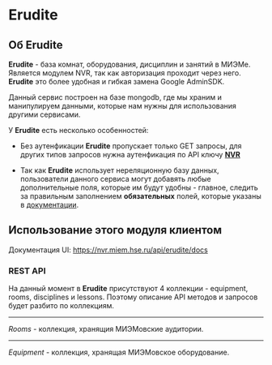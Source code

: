 # Erudite

## Об **Erudite**

**Erudite** - база комнат, оборудования, дисциплин и занятий в МИЭМе. Является модулем NVR, так как авторизация проходит через него. **Erudite** это более удобная и гибкая замена Google AdminSDK. 

Данный сервис построен на базе mongodb, где мы храним и манипулируем данными, которые нам нужны для использования другими сервисами.

У **Erudite** есть несколько особенностей:

* Без аутенфикации **Erudite** пропускает только GET запросы, для других типов запросов нужна аутенфикация по API ключу [**NVR**](https://nvr.miem.hse.ru/manage-api)

* Так как **Erudite** использует нереляционную базу данных, пользователи данного сервиса могут добавять любые дополнительные поля, которые им будут удобны - главное, следить за правильным заполнением **обязательных** полей, которые указаны в [документации](https://nvr.miem.hse.ru/api/erudite/docs).


## Использование этого модуля клиентом
Документация UI: https://nvr.miem.hse.ru/api/erudite/docs

### REST API

На данный момент в **Erudite** присутствуют 4 коллекции - equipment, rooms, disciplines и lessons. Поэтому описание API методов и запросов будет разбито по коллекциям.

***
*Rooms* - коллекция, хранящия МИЭМовские аудитории.


***
*Equipment* - коллекция, хранящая МИЭМовское оборудование.



